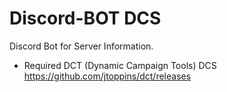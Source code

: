 # Discord-BOT DCS

Discord Bot for Server Information.
- Required DCT (Dynamic Campaign Tools) DCS https://github.com/jtoppins/dct/releases
